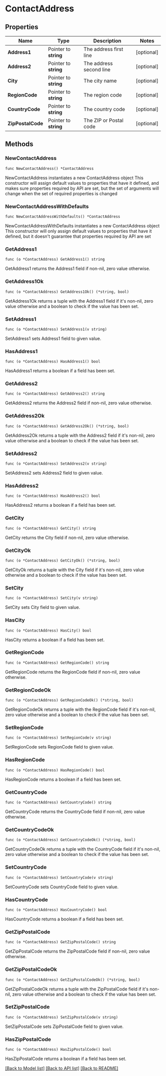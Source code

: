 # ContactAddress

## Properties

Name | Type | Description | Notes
------------ | ------------- | ------------- | -------------
**Address1** | Pointer to **string** | The address first line | [optional] 
**Address2** | Pointer to **string** | The address second line | [optional] 
**City** | Pointer to **string** | The city name | [optional] 
**RegionCode** | Pointer to **string** | The region code | [optional] 
**CountryCode** | Pointer to **string** | The country code | [optional] 
**ZipPostalCode** | Pointer to **string** | The ZIP or Postal code | [optional] 

## Methods

### NewContactAddress

`func NewContactAddress() *ContactAddress`

NewContactAddress instantiates a new ContactAddress object
This constructor will assign default values to properties that have it defined,
and makes sure properties required by API are set, but the set of arguments
will change when the set of required properties is changed

### NewContactAddressWithDefaults

`func NewContactAddressWithDefaults() *ContactAddress`

NewContactAddressWithDefaults instantiates a new ContactAddress object
This constructor will only assign default values to properties that have it defined,
but it doesn't guarantee that properties required by API are set

### GetAddress1

`func (o *ContactAddress) GetAddress1() string`

GetAddress1 returns the Address1 field if non-nil, zero value otherwise.

### GetAddress1Ok

`func (o *ContactAddress) GetAddress1Ok() (*string, bool)`

GetAddress1Ok returns a tuple with the Address1 field if it's non-nil, zero value otherwise
and a boolean to check if the value has been set.

### SetAddress1

`func (o *ContactAddress) SetAddress1(v string)`

SetAddress1 sets Address1 field to given value.

### HasAddress1

`func (o *ContactAddress) HasAddress1() bool`

HasAddress1 returns a boolean if a field has been set.

### GetAddress2

`func (o *ContactAddress) GetAddress2() string`

GetAddress2 returns the Address2 field if non-nil, zero value otherwise.

### GetAddress2Ok

`func (o *ContactAddress) GetAddress2Ok() (*string, bool)`

GetAddress2Ok returns a tuple with the Address2 field if it's non-nil, zero value otherwise
and a boolean to check if the value has been set.

### SetAddress2

`func (o *ContactAddress) SetAddress2(v string)`

SetAddress2 sets Address2 field to given value.

### HasAddress2

`func (o *ContactAddress) HasAddress2() bool`

HasAddress2 returns a boolean if a field has been set.

### GetCity

`func (o *ContactAddress) GetCity() string`

GetCity returns the City field if non-nil, zero value otherwise.

### GetCityOk

`func (o *ContactAddress) GetCityOk() (*string, bool)`

GetCityOk returns a tuple with the City field if it's non-nil, zero value otherwise
and a boolean to check if the value has been set.

### SetCity

`func (o *ContactAddress) SetCity(v string)`

SetCity sets City field to given value.

### HasCity

`func (o *ContactAddress) HasCity() bool`

HasCity returns a boolean if a field has been set.

### GetRegionCode

`func (o *ContactAddress) GetRegionCode() string`

GetRegionCode returns the RegionCode field if non-nil, zero value otherwise.

### GetRegionCodeOk

`func (o *ContactAddress) GetRegionCodeOk() (*string, bool)`

GetRegionCodeOk returns a tuple with the RegionCode field if it's non-nil, zero value otherwise
and a boolean to check if the value has been set.

### SetRegionCode

`func (o *ContactAddress) SetRegionCode(v string)`

SetRegionCode sets RegionCode field to given value.

### HasRegionCode

`func (o *ContactAddress) HasRegionCode() bool`

HasRegionCode returns a boolean if a field has been set.

### GetCountryCode

`func (o *ContactAddress) GetCountryCode() string`

GetCountryCode returns the CountryCode field if non-nil, zero value otherwise.

### GetCountryCodeOk

`func (o *ContactAddress) GetCountryCodeOk() (*string, bool)`

GetCountryCodeOk returns a tuple with the CountryCode field if it's non-nil, zero value otherwise
and a boolean to check if the value has been set.

### SetCountryCode

`func (o *ContactAddress) SetCountryCode(v string)`

SetCountryCode sets CountryCode field to given value.

### HasCountryCode

`func (o *ContactAddress) HasCountryCode() bool`

HasCountryCode returns a boolean if a field has been set.

### GetZipPostalCode

`func (o *ContactAddress) GetZipPostalCode() string`

GetZipPostalCode returns the ZipPostalCode field if non-nil, zero value otherwise.

### GetZipPostalCodeOk

`func (o *ContactAddress) GetZipPostalCodeOk() (*string, bool)`

GetZipPostalCodeOk returns a tuple with the ZipPostalCode field if it's non-nil, zero value otherwise
and a boolean to check if the value has been set.

### SetZipPostalCode

`func (o *ContactAddress) SetZipPostalCode(v string)`

SetZipPostalCode sets ZipPostalCode field to given value.

### HasZipPostalCode

`func (o *ContactAddress) HasZipPostalCode() bool`

HasZipPostalCode returns a boolean if a field has been set.


[[Back to Model list]](../README.md#documentation-for-models) [[Back to API list]](../README.md#documentation-for-api-endpoints) [[Back to README]](../README.md)


